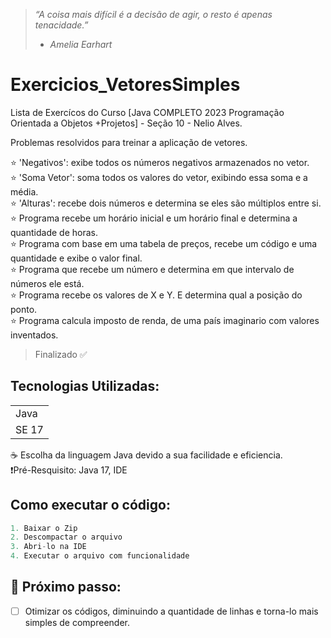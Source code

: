 > *“A coisa mais difícil é a decisão de agir, o resto é apenas tenacidade.”* 
> - *Amelia Earhart*

# Exercicios_VetoresSimples
Lista de Exercícos do Curso [Java COMPLETO 2023 Programação Orientada a Objetos +Projetos] - Seção 10 - Nelio Alves.

Problemas resolvidos para treinar a aplicação de vetores.

⭐ 'Negativos': exibe todos os números negativos armazenados no vetor. <br>
⭐ 'Soma Vetor': soma todos os valores do vetor, exibindo essa soma e a média. <br>
⭐ 'Alturas': recebe dois números e determina se eles são múltiplos entre si. <br>
⭐ Programa recebe um horário inicial e um horário final e determina a quantidade de horas. <br>
⭐ Programa com base em uma tabela de preços, recebe um código e uma quantidade e exibe o valor final. <br>
⭐ Programa que recebe um número e determina em que intervalo de números ele está. <br>
⭐ Programa recebe os valores de X e Y. E determina qual a posição do ponto. <br>
⭐ Programa calcula imposto de renda, de uma país imaginario com valores inventados. <br>
> Finalizado ✅

## Tecnologias Utilizadas:
<table>
  <tr>
    <td> Java </td>
  </tr>
  <tr>
    <td> SE 17 </td>
  </tr>
</table>
☕ Escolha da linguagem Java devido a sua facilidade e eficiencia. <br>
❗Pré-Resquisito: Java 17, IDE <br>

## Como executar o código:
```Java
1. Baixar o Zip
2. Descompactar o arquivo
3. Abri-lo na IDE
4. Executar o arquivo com funcionalidade
```

## 👟 Próximo passo:
- [ ] Otimizar os códigos, diminuindo a quantidade de linhas e torna-lo mais simples de compreender.
